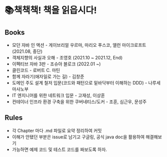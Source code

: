 # 📚책책책! 책을 읽읍시다!

## Books

- 모던 자바 인 액션 - 게이브리얼 우르마, 마리오 푸스코, 앨런 마이크로프트 (2021.08, 중단)
- 객체지향의 사실과 오해 - 조영호 (2021.10 ~ 2021.12, End)
- 이펙티브 자바 3판 - 조슈아 블로크 (2022.01 ~)
- 클린코드 - 로버트 C. 마틴
- 함께 자라기(애자일로 가는 길) - 김창준
- 도메인 주도 설계 철저 입문(코드와 패턴으로 밑바닥부터 이해하는 DDD) - 나루세 마사노부
- IT 엔지니어를 위한 네트워크 입문 - 고재성, 이상훈
- 컨테이너 인프라 환경 구축을 위한 쿠버네티스/도커 - 조훈, 심근우, 문성주

## Rules

- 각 Chapter 마다 .md 파일로 요약 정리하여 커밋
- 이해가 안됐던 부분은 issue로 남기고 구글링, 공식 java doc을 활용하여 해결해보기
- 가능하면 예제 코드 및 테스트 코드를 짜보도록 하자.
